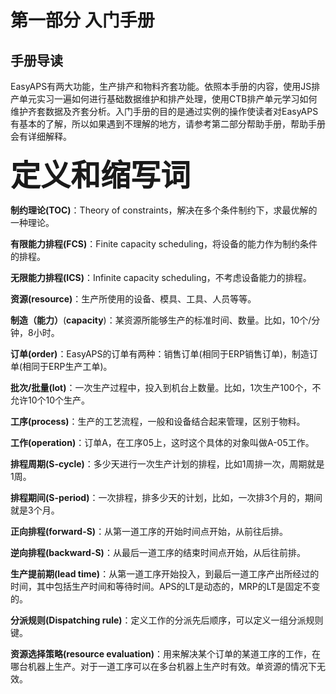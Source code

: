 # 第一部分 入门手册

## 手册导读

EasyAPS有两大功能，生产排产和物料齐套功能。依照本手册的内容，使用JS排产单元实习一遍如何进行基础数据维护和排产处理，使用CTB排产单元学习如何维护齐套数据及齐套分析。入门手册的目的是通过实例的操作使读者对EasyAPS有基本的了解，所以如果遇到不理解的地方，请参考第二部分帮助手册，帮助手册会有详细解释。

**<font size=7>定义和缩写词</font>**

**制约理论(TOC)**：Theory of constraints，解决在多个条件制约下，求最优解的一种理论。

**有限能力排程(FCS)**：Finite capacity scheduling，将设备的能力作为制约条件的排程。

**无限能力排程(ICS)**：Infinite capacity scheduling，不考虑设备能力的排程。

**资源(resource)**：生产所使用的设备、模具、工具、人员等等。

**制造（能力）**(**capacity**)：某资源所能够生产的标准时间、数量。比如，10个/分钟，8小时。

**订单(order)**：EasyAPS的订单有两种：销售订单(相同于ERP销售订单)，制造订单(相同于ERP生产工单)。

**批次/批量(lot)**：一次生产过程中，投入到机台上数量。比如，1次生产100个，不允许10个10个生产。

**工序(process)**：生产的工艺流程，一般和设备结合起来管理，区别于物料。

**工作(operation)**：订单A，在工序05上，这时这个具体的对象叫做A-05工作。

**排程周期(S-cycle)**：多少天进行一次生产计划的排程，比如1周排一次，周期就是1周。

**排程期间(S-period)**：一次排程，排多少天的计划，比如，一次排3个月的，期间就是3个月。

**正向排程(forward-S)**：从第一道工序的开始时间点开始，从前往后排。

**逆向排程(backward-S)**：从最后一道工序的结束时间点开始，从后往前排。

**生产提前期(lead time)**：从第一道工序开始投入，到最后一道工序产出所经过的时间，其中包括生产时间和等待时间。APS的LT是动态的，MRP的LT是固定不变的。

**分派规则(Dispatching rule)**：定义工作的分派先后顺序，可以定义一组分派规则键。

**资源选择策略(resource evaluation)**：用来解决某个订单的某道工序的工作，在哪台机器上生产。对于一道工序可以在多台机器上生产时有效。单资源的情况下无效。
